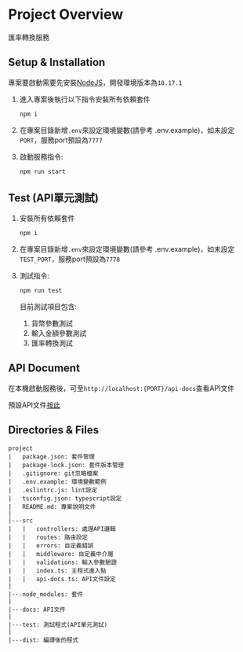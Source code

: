 # Project Overview

匯率轉換服務

## Setup & Installation

專案要啟動需要先安裝[NodeJS](https://nodejs.org/en)，開發環境版本為`18.17.1`

1. 進入專案後執行以下指令安裝所有依賴套件

    ``` bash
    npm i
    ```

2. 在專案目錄新增`.env`來設定環境變數(請參考 .env.example)，如未設定`PORT`，服務port預設為`7777`
3. 啟動服務指令:

    ``` bash
    npm run start
    ```

## Test (API單元測試)

1. 安裝所有依賴套件

    ``` bash
    npm i
    ```

2. 在專案目錄新增`.env`來設定環境變數(請參考 .env.example)，如未設定`TEST_PORT`，服務port預設為`7778`

3. 測試指令:

    ``` bash
    npm run test
    ```

    目前測試項目包含:

      1. 貨幣參數測試
      2. 輸入金額參數測試
      3. 匯率轉換測試

## API Document

  在本機啟動服務後，可至`http://localhost:{PORT}/api-docs`查看API文件

  預設API文件[按此](http://localhost:7777/api-docs)

## Directories & Files

``` text
project
|   package.json: 套件管理
|   package-lock.json: 套件版本管理
|   .gitignore: git忽略檔案
|   .env.example: 環境變數範例
|   .eslintrc.js: lint設定
|   tsconfig.json: typescript設定
|   README.md: 專案說明文件
|
|---src
|   |   controllers: 處理API邏輯
|   |   routes: 路由設定
|   |   errors: 自定義錯誤
|   |   middleware: 自定義中介層
|   |   validations: 輸入參數驗證
|   |   index.ts: 主程式進入點
|   |   api-docs.ts: API文件設定
|
|---node_modules: 套件
|
|---docs: API文件
|
|---test: 測試程式(API單元測試)
|
|---dist: 編譯後的程式
```
